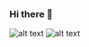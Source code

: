 ### Hi there 👋

<!--
**alex-fany/alex-fany** is a ✨ _special_ ✨ repository because its `README.md` (this file) appears on your GitHub profile.

Here are some ideas to get you started:

- 🔭 I’m currently working on ...
- 🌱 I’m currently learning ...
- 👯 I’m looking to collaborate on ...
- 🤔 I’m looking for help with ...
- 💬 Ask me about ...
- 📫 How to reach me: ...
- 😄 Pronouns: ...
- ⚡ Fun fact: ...
-->
![alt text](https://64.media.tumblr.com/d38712f3b865e148ba847f8fa3995cec/11bf94d97e25d08d-93/s400x600/059639091314ed2846e8be8ce1ad0104ceea519f.gifv) 
![alt text](https://64.media.tumblr.com/d38712f3b865e148ba847f8fa3995cec/11bf94d97e25d08d-93/s400x600/059639091314ed2846e8be8ce1ad0104ceea519f.gifv)

<!-- ![alt text](https://64.media.tumblr.com/4f96533ec8ce8d71ffe260c6a38f8e57/372fb4ade1723d58-94/s2048x3072/da6231d3786bca47594228eb08c2418387cd724e.pnj) -->
